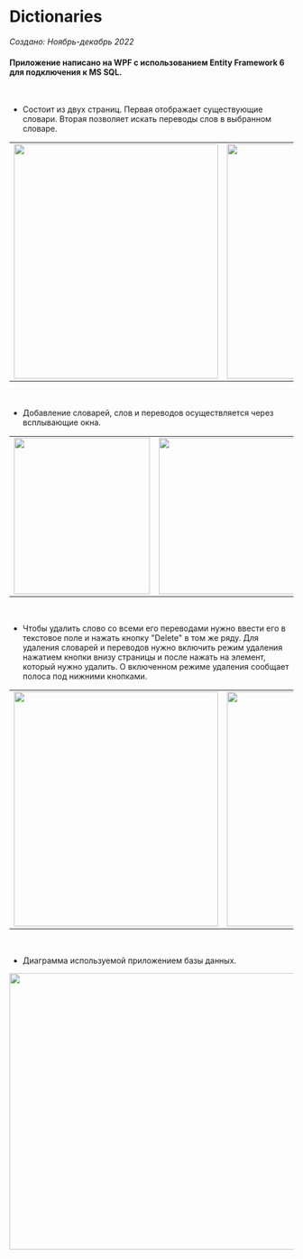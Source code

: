 # Dictionaries

*Создано: Ноябрь-декабрь 2022*

#### Приложение написано на WPF с использованием Entity Framework 6 для подключения к MS SQL.

<br/>

* Состоит из двух страниц. Первая отображает существующие словари. Вторая позволяет искать переводы слов в выбранном словаре.

<!-- Original size: 483x555 -->
<table>
  <td><img src="https://user-images.githubusercontent.com/104451273/207116683-9e1e95b9-1506-4b17-a78c-84d32f85d168.png" width="362" height="416" /></td>
  <td><img src="https://user-images.githubusercontent.com/104451273/207116713-2f7c1bed-6658-45e9-9e9b-af9bb04485f1.png" width="362" height="416" /></td>
</table>

<br/>

* Добавление словарей, слов и переводов осуществляется через всплывающие окна.

<table>
  <td><img src="https://user-images.githubusercontent.com/104451273/207116709-51011120-faa9-487a-ae81-49481f937e38.png" width="241" height="277" /></td>
  <td><img src="https://user-images.githubusercontent.com/104451273/207116723-5f5ee6e5-9192-461a-bb50-77fbd15cce8e.png" width="241" height="277" /></td>
  <td><img src="https://user-images.githubusercontent.com/104451273/207116727-4b045e92-785f-401b-8420-e77e1710c025.png" width="241" height="277" /></td>
</table>

<br/>

* Чтобы удалить слово со всеми его переводами нужно ввести его в текстовое поле и нажать кнопку "Delete" в том же ряду. Для удаления словарей и переводов нужно включить режим удаления нажатием кнопки внизу страницы и после нажать на элемент, который нужно удалить. О включенном режиме удаления сообщает полоса под нижними кнопками.

<!-- Original size: 483x555 -->
<table>
  <td><img src="https://user-images.githubusercontent.com/104451273/207116692-1f918b37-fb40-447c-846d-e8faa77bd2ad.png" width="362" height="416" /></td>
  <td><img src="https://user-images.githubusercontent.com/104451273/207116715-af0c4061-2f0d-4de7-8503-7cc3cd3d4869.png" width="362" height="416" /></td>
</table>

<br/>

* Диаграмма используемой приложением базы данных.

<!-- Original size: 942x653 -->
<img src="https://user-images.githubusercontent.com/104451273/207116730-a68a41b4-09a4-4292-b3a1-1cdd32efb9ff.png" width="707" height="490" />
